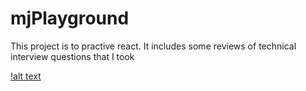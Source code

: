 # mjPlayground

This project is to practive react.
It includes some reviews of technical interview questions that I took

[!alt text](https://github.com/mjlee2121/mjPlayground/src/assets/mjplayground.png)

